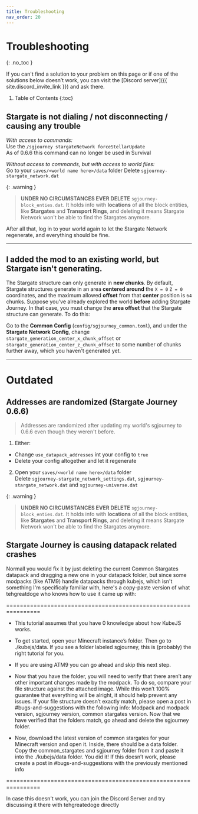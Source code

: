 ```yaml
---
title: Troubleshooting
nav_order: 20
---
```


# Troubleshooting
{: .no_toc }

If you can't find a solution to your problem on this page or if one of the solutions below doesn’t work, 
you can visit the [Discord server]({{ site.discord_invite_link }}) and ask there.

1. Table of Contents
{:toc}

## Stargate is not dialing / not disconnecting / causing any trouble
_With access to commands:_  
Use the `/sgjourney stargateNetwork forceStellarUpdate`  
As of 0.6.6 this command can no longer be used in Survival

_Without access to commands, but with access to world files:_  
Go to your `saves/<world name here>/data` folder
Delete `sgjourney-stargate_network.dat`

{: .warning }
> **UNDER NO CIRCUMSTANCES EVER DELETE** `sgjourney-block_enties.dat`.
> It holds info with **locations** of all the block entities, 
> like **Stargates** and **Transport Rings**,
> and deleting it means Stargate Network won't be able to find the Stargates anymore.

After all that, log in to your world again to let the Stargate Network regenerate, and everything should be fine.

___


## I added the mod to an existing world, but Stargate isn't generating.
The Stargate structure can only generate in **new chunks**. 
By default, Stargate structures generate in an area **centered around** the `X = 0` `Z = 0` coordinates, 
and the maximum allowed **offset** from that **center** position is `64` chunks.
Suppose you've already explored the world **before** adding Stargate Journey. 
In that case, you must change the **area offset** that the Stargate structure can generate.
To do this:

Go to the **Common Config** (`config/sgjourney_common.toml`), and under the **Stargate Network Config**, change 
`stargate_generation_center_x_chunk_offset` or `stargate_generation_center_z_chunk_offset` to some number of chunks further away, which you haven't generated yet.

___

# Outdated

## Addresses are randomized (Stargate Journey 0.6.6)
> Addresses are randomized after updating my world's sgjourney to 0.6.6 even though they weren't before.

1. Either:
- Change `use_datapack_addresses` int your config to `true`
- Delete your config altogether and let it regenerate
2. Open your `saves/<world name here>/data` folder  
   Delete `sgjourney-stargate_network_settings.dat`, `sgjourney-stargate_network.dat` and `sgjourney-universe.dat`

{: .warning }
> **UNDER NO CIRCUMSTANCES EVER DELETE** `sgjourney-block_enties.dat`.
> It holds info with **locations** of all the block entities,
> like **Stargates** and **Transport Rings**,
> and deleting it means Stargate Network won't be able to find the Stargates anymore.

## Stargate Journey is causing datapack related crashes

<!-- // TODO: There is no image :D not even on discord -->

Normall you would fix it by just deleting the current Common Stargates datapack and dragging a new one in your datapack folder, 
but since some modpacks (like ATM9) handle datapacks through kubejs, which isn't something I'm specificaly familiar with, 
here's a copy-paste version of what tehgreatdoge who knows how to use it came up with:

================================================================

- This tutorial assumes that you have 0 knowledge about how KubeJS works.

- To get started, open your Minecraft instance’s folder. 
Then go to ./kubejs/data. 
If you see a folder labeled sgjourney, this is (probably) the right tutorial for you.

- If you are using ATM9 you can go ahead and skip this next step.

- Now that you have the folder, 
you will need to verify that there aren’t any other important changes made by the modpack. 
To do so, compare your file structure against the attached image. 
While this won’t 100% guarantee that everything will be alright, it should help prevent any issues.
If your file structure doesn’t exactly match, please open a post in #bugs-and-suggestions with the following info: 
Modpack and modpack version, sgjourney version, common stargates version.
Now that we have verified that the folders match, go ahead and delete the sgjourney folder.

- Now, download the latest version of common stargates for your Minecraft version and open it. 
Inside, there should be a data folder. 
Copy the common_stargates and sgjourney folder from it and paste it into the ./kubejs/data folder. 
You did it! 
If this doesn’t work, please create a post in #bugs-and-suggestions with the previously mentioned info 

================================================================

In case this doesn't work, you can join the Discord Server and try discussing it there with tehgreatedoge directly

[//]: # (// TODO: datapack update tutorial also with KubeJS variant)